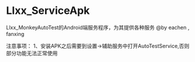 # Llxx_ServiceApk
Llxx_MonkeyAutoTest的Android端服务程序，为其提供各种服务
@by eachen , fanxing

注意事项：
1、安装APK之后需要到设置->辅助服务中打开AutoTestService,否则部分功能无法正常使用
